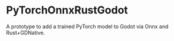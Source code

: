# PyTorchOnnxRustGodot
A prototype to add a trained PyTorch model to Godot via Onnx and Rust+GDNative.

